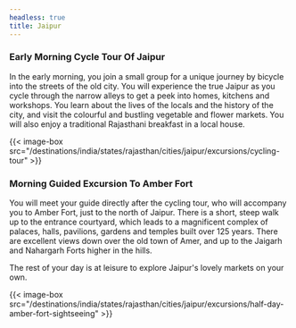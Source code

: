 ```yaml
---
headless: true
title: Jaipur
---
```


### Early Morning Cycle Tour Of Jaipur
In the early morning, you join a small group for a unique journey by bicycle into the streets of the old city. You will experience the true Jaipur as you cycle through the narrow alleys to get a peek into homes, kitchens and workshops. You learn about the lives of the locals and the history of the city, and visit the colourful and bustling vegetable and flower markets. You will also enjoy a traditional Rajasthani breakfast in a local house.

{{< image-box src="/destinations/india/states/rajasthan/cities/jaipur/excursions/cycling-tour" >}}

### Morning Guided Excursion To Amber Fort
You will meet your guide directly after the cycling tour, who will accompany you to Amber Fort, just to the north of Jaipur. There is a short, steep walk up to the entrance courtyard, which leads to a magnificent complex of palaces, halls, pavilions, gardens and temples built over 125 years. There are excellent views down over the old town of Amer, and up to the Jaigarh and Nahargarh Forts higher in the hills.

The rest of your day is at leisure to explore Jaipur's lovely markets on your own.

{{< image-box src="/destinations/india/states/rajasthan/cities/jaipur/excursions/half-day-amber-fort-sightseeing" >}}

